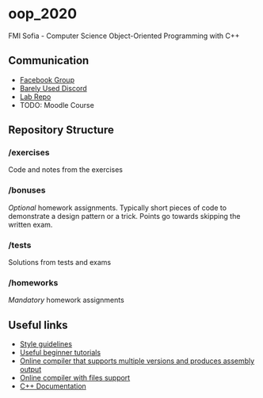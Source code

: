# oop_2020

FMI Sofia - Computer Science
Object-Oriented Programming with C++

## Communication

- [Facebook Group](https://www.facebook.com/groups/1363756907135887/)
- [Barely Used Discord](https://discord.gg/z4j2hZB)
- [Lab Repo](https://github.com/dimitrinavasileva/OOP2020-KN2)
- TODO: Moodle Course

## Repository Structure

### /exercises

Code and notes from the exercises

### /bonuses

*Optional* homework assignments. Typically short pieces of code to demonstrate a design pattern or a trick. Points go towards skipping the written exam.

### /tests

Solutions from tests and exams

### /homeworks

*Mandatory* homework assignments

## Useful links

- [Style guidelines](https://github.com/isocpp/CppCoreGuidelines/blob/master/CppCoreGuidelines.md)
- [Useful beginner tutorials](https://www.learncpp.com/)
- [Online compiler that supports multiple versions and produces assembly output](https://godbolt.org/)
- [Online compiler with files support](https://wandbox.org/)
- [C++ Documentation](https://en.cppreference.com/w/)
